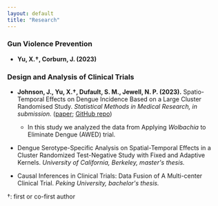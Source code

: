```yaml
---
layout: default
title: "Research"
---
```


### Gun Violence Prevention

* **Yu, X.†, Corburn, J. (2023)**

### Design and Analysis of Clinical Trials

* **Johnson, J., Yu, X.†, Dufault, S. M., Jewell, N. P. (2023).** Spatio-Temporal Effects on Dengue Incidence Based on a Large Cluster Randomised Study. *Statistical Methods in Medical Research, in submission.* ([paper](); [GitHub repo]())

  * In this study we analyzed the data from Applying *Wolbachia* to Eliminate Dengue (AWED) trial.

* Dengue Serotype-Specific Analysis on Spatial-Temporal Effects in a Cluster Randomized Test-Negative Study with Fixed and Adaptive Kernels. *University of California, Berkeley, master's thesis.*

* Causal Inferences in Clinical Trials: Data Fusion of A Multi-center Clinical Trial. *Peking University, bachelor's thesis.*

†: first or co-first author

